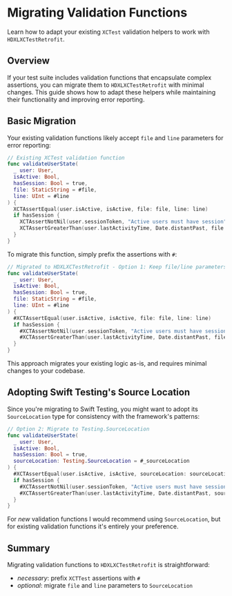 # Migrating Validation Functions

Learn how to adapt your existing `XCTest` validation helpers to work with `HDXLXCTestRetrofit`.

## Overview

If your test suite includes validation functions that encapsulate complex assertions, you can migrate them to `HDXLXCTestRetrofit` with minimal changes. This guide shows how to adapt these helpers while maintaining their functionality and improving error reporting.

## Basic Migration

Your existing validation functions likely accept `file` and `line` parameters for error reporting:

```swift
// Existing XCTest validation function
func validateUserState(
  _ user: User,
  isActive: Bool,
  hasSession: Bool = true,
  file: StaticString = #file,
  line: UInt = #line
) {
  XCTAssertEqual(user.isActive, isActive, file: file, line: line)
  if hasSession {
    XCTAssertNotNil(user.sessionToken, "Active users must have session", file: file, line: line)
    XCTAssertGreaterThan(user.lastActivityTime, Date.distantPast, file: file, line: line)
  }
}
```

To migrate this function, simply prefix the assertions with `#`:

```swift
// Migrated to HDXLXCTestRetrofit - Option 1: Keep file/line parameters
func validateUserState(
  _ user: User,
  isActive: Bool,
  hasSession: Bool = true,
  file: StaticString = #file,
  line: UInt = #line
) {
  #XCTAssertEqual(user.isActive, isActive, file: file, line: line)
  if hasSession {
    #XCTAssertNotNil(user.sessionToken, "Active users must have session", file: file, line: line)
    #XCTAssertGreaterThan(user.lastActivityTime, Date.distantPast, file: file, line: line)
  }
}
```

This approach migrates your existing logic as-is, and requires minimal changes to your codebase.

## Adopting Swift Testing's Source Location

Since you're migrating to Swift Testing, you might want to adopt its `SourceLocation` type for consistency with the framework's patterns:

```swift
// Option 2: Migrate to Testing.SourceLocation
func validateUserState(
  _ user: User,
  isActive: Bool,
  hasSession: Bool = true,
  sourceLocation: Testing.SourceLocation = #_sourceLocation
) {
  #XCTAssertEqual(user.isActive, isActive, sourceLocation: sourceLocation)
  if hasSession {
    #XCTAssertNotNil(user.sessionToken, "Active users must have session", sourceLocation: sourceLocation)
    #XCTAssertGreaterThan(user.lastActivityTime, Date.distantPast, sourceLocation: sourceLocation)
  }
}
```

For *new* validation functions I would recommend using `SourceLocation`, but for existing validation functions it's entirely your preference. 

## Summary

Migrating validation functions to `HDXLXCTestRetrofit` is straightforward:

- *necessary*: prefix `XCTTest` assertions with `#`
- *optional*: migrate `file` and `line` parameters to `SourceLocation`

